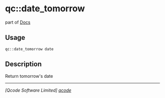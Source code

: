 qc::date_tomorrow
=================

part of [Docs](.)

Usage
-----
`qc::date_tomorrow date`

Description
-----------
Return tomorrow's date

----------------------------------
*[Qcode Software Limited] [qcode]*

[qcode]: http://www.qcode.co.uk "Qcode Software"